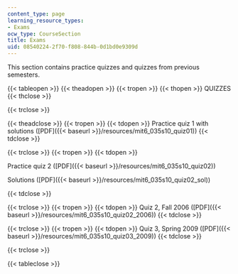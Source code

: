 ```yaml
---
content_type: page
learning_resource_types:
- Exams
ocw_type: CourseSection
title: Exams
uid: 08540224-2f70-f808-844b-0d1bd0e9309d
---
```


This section contains practice quizzes and quizzes from previous semesters.

{{< tableopen >}}
{{< theadopen >}}
{{< tropen >}}
{{< thopen >}}
QUIZZES
{{< thclose >}}

{{< trclose >}}

{{< theadclose >}}
{{< tropen >}}
{{< tdopen >}}
Practice quiz 1 with solutions ([PDF]({{< baseurl >}}/resources/mit6_035s10_quiz01))
{{< tdclose >}}

{{< trclose >}}
{{< tropen >}}
{{< tdopen >}}


Practice quiz 2 ([PDF]({{< baseurl >}}/resources/mit6_035s10_quiz02))

Solutions ([PDF]({{< baseurl >}}/resources/mit6_035s10_quiz02_sol))


{{< tdclose >}}

{{< trclose >}}
{{< tropen >}}
{{< tdopen >}}
Quiz 2, Fall 2006 ([PDF]({{< baseurl >}}/resources/mit6_035s10_quiz02_2006))
{{< tdclose >}}

{{< trclose >}}
{{< tropen >}}
{{< tdopen >}}
Quiz 3, Spring 2009 ([PDF]({{< baseurl >}}/resources/mit6_035s10_quiz03_2009))
{{< tdclose >}}

{{< trclose >}}

{{< tableclose >}}